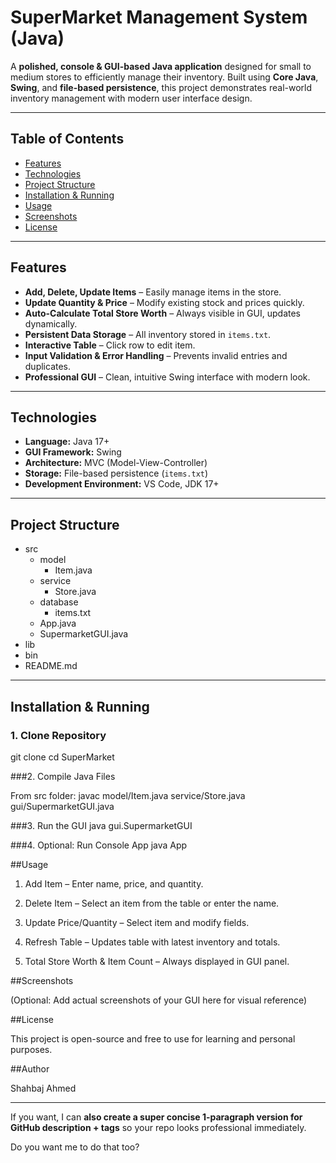 # SuperMarket Management System (Java)

A **polished, console & GUI-based Java application** designed for small to medium stores to efficiently manage their inventory. Built using **Core Java**, **Swing**, and **file-based persistence**, this project demonstrates real-world inventory management with modern user interface design.

---

## Table of Contents
- [Features](#features)
- [Technologies](#technologies)
- [Project Structure](#project-structure)
- [Installation & Running](#installation--running)
- [Usage](#usage)
- [Screenshots](#screenshots)
- [License](#license)

---

## Features
- **Add, Delete, Update Items** – Easily manage items in the store.
- **Update Quantity & Price** – Modify existing stock and prices quickly.
- **Auto-Calculate Total Store Worth** – Always visible in GUI, updates dynamically.
- **Persistent Data Storage** – All inventory stored in `items.txt`.
- **Interactive Table** – Click row to edit item.
- **Input Validation & Error Handling** – Prevents invalid entries and duplicates.
- **Professional GUI** – Clean, intuitive Swing interface with modern look.

---

## Technologies
- **Language:** Java 17+
- **GUI Framework:** Swing
- **Architecture:** MVC (Model-View-Controller)
- **Storage:** File-based persistence (`items.txt`)
- **Development Environment:** VS Code, JDK 17+

---

## Project Structure

<ul>
    <li>src
        <ul>
            <li>model
                <ul>
                    <li>Item.java</li>
                </ul>
            </li>
            <li>service
                <ul>
                    <li>Store.java</li>
                </ul>
            </li>
            <li>database
                <ul>
                    <li>items.txt</li>
                </ul>
            </li>
            <li>App.java</li>
            <li>SupermarketGUI.java</li>
        </ul>
    </li>
    <li>lib</li>
    <li>bin</li>
    <li>README.md</li>
</ul>


---

## Installation & Running

### 1. Clone Repository

git clone <your-repo-url>
cd SuperMarket

###2. Compile Java Files

From src folder:
javac model/Item.java service/Store.java gui/SupermarketGUI.java

###3. Run the GUI
java gui.SupermarketGUI

###4. Optional: Run Console App
java App

##Usage

1. Add Item – Enter name, price, and quantity.

2. Delete Item – Select an item from the table or enter the name.

3. Update Price/Quantity – Select item and modify fields.

4. Refresh Table – Updates table with latest inventory and totals.

5. Total Store Worth & Item Count – Always displayed in GUI panel.

##Screenshots

(Optional: Add actual screenshots of your GUI here for visual reference)

##License

This project is open-source and free to use for learning and personal purposes.

##Author

Shahbaj Ahmed


---

If you want, I can **also create a super concise 1-paragraph version for GitHub description + tags** so your repo looks professional immediately.  

Do you want me to do that too?


